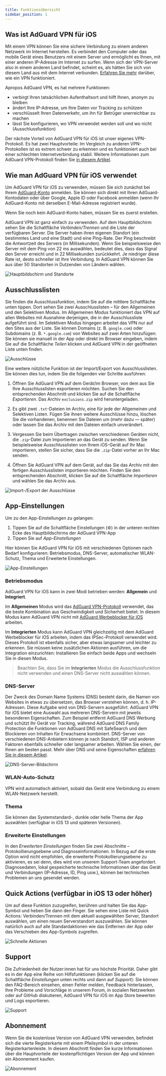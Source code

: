 ```yaml
---
title: Funktionsübersicht
sidebar_position: 1
---
```


## Was ist AdGuard VPN für iOS

Mit einem VPN können Sie eine sichere Verbindung zu einem anderen Netzwerk im Internet herstellen. Es verbindet den Computer oder das mobile Gerät eines Benutzers mit einem Server und ermöglicht es Ihnen, mit einer anderen IP-Adresse im Internet zu surfen. Wenn sich der VPN-Server also in einem anderen Land befindet, scheint es, als hätten Sie sich von diesem Land aus mit dem Internet verbunden. [Erfahren Sie mehr](/general/how-vpn-works.md) darüber, wie ein VPN  funktioniert.

Apropos AdGuard VPN, es hat mehrere Funktionen:
* verbirgt Ihren tatsächlichen Aufenthaltsort und hilft Ihnen, anonym zu bleiben
* ändert Ihre IP-Adresse, um Ihre Daten vor Tracking zu schützen
* verschlüsselt Ihren Datenverkehr, um ihn für Betrüger unerreichbar zu machen
* lässt Sie konfigurieren, wo VPN verwendet werden soll und wo nicht (Ausschlussfunktion)

Der nächste Vorteil von AdGuard VPN für iOS ist unser eigenes VPN-Protokoll. Es hat zwei Hauptvorteile: Im Vergleich zu anderen VPN-Protokollen ist es extrem schwer zu erkennen und es funktioniert auch bei einer schlechten Internetverbindung stabil. Weitere Informationen zum AdGuard VPN-Protokoll finden Sie [in diesem Artikel](../general/adguard-vpn-protocol.mdx).

## Wie man AdGuard VPN für iOS verwendet

Um AdGuard VPN für iOS zu verwenden, müssen Sie sich zunächst bei Ihrem [AdGuard-Konto](https://my.adguard.com/) anmelden. Sie können sich direkt mit Ihren AdGuard-Kontodaten oder über Google, Apple ID oder Facebook anmelden (wenn Ihr AdGuard-Konto mit derselben E-Mail-Adresse registriert wurde).

Wenn Sie noch kein AdGuard-Konto haben, müssen Sie es zuerst erstellen.

AdGuard VPN ist ganz einfach zu verwenden. Auf dem Hauptbildschirm sehen Sie die Schaltfläche *Verbinden/Trennen* und die Liste der verfügbaren Server. Die Server haben ihren eigenen Standort (ein bestimmtes Land und eine Stadt) und eine Ping-Rate. Der Ping beschreibt die Antwortzeit des Servers (in Millisekunden). Wenn Sie beispielsweise den Server mit dem Ping von 22 ms auswählen, bedeutet dies, dass das Signal den Server erreicht und in 22 Millisekunden zurückkehrt. Je niedriger diese Rate ist, desto schneller ist Ihre Verbindung. In AdGuard VPN können Sie aus über 50 Standorten in Dutzenden von Ländern wählen.

![Hauptbildschirm und Standorte](https://cdn.adguard.com/content/kb/vpn/ios/1.png?123)

## Ausschlusslisten

Sie finden die Ausschlussfunktion, indem Sie auf die mittlere Schaltfläche unten tippen. Dort sehen Sie zwei Ausschlusslisten – für den Allgemeinen und den Selektiven Modus. Im Allgemeinen Modus funktioniert das VPN auf allen Websites mit Ausnahme derjenigen, die in der Ausschlussliste aufgeführt sind. Im Selektiven Modus hingegen arbeitet das VPN nur auf den Sites aus der Liste. Sie können Domains (z. B. `google.com`) oder Subdomains (z. B. `*.google.com`) von Websites auf zwei Arten hinzufügen: Sie können sie manuell in der App oder direkt im Browser eingeben, indem Sie auf die Schaltfläche *Teilen* klicken und AdGuard VPN in der geöffneten Liste unten finden.

![Ausschlüsse](https://cdn.adguard.com/content/kb/vpn/ios/2.png?123)

Eine weitere nützliche Funktion ist der Import/Export von Ausschlusslisten. Sie können dies tun, indem Sie die folgenden vier Schritte ausführen:

1. Öffnen Sie AdGuard VPN auf dem Gerät/im Browser, von dem aus Sie Ihre Ausschlusslisten exportieren möchten. Suchen Sie den entsprechenden Abschnitt und klicken Sie auf die Schaltfläche *Exportieren*. Das Archiv `exclusions.zip` wird heruntergeladen.

2. Es gibt zwei `.txt`-Dateien im Archiv, eine für jede der Allgemeinen und Selektiven Listen. Fügen Sie ihnen weitere Ausschlüsse hinzu, löschen Sie die vorhandenen, benennen Sie Dateien um (mehr dazu — später) oder lassen Sie das Archiv mit den Dateien einfach unverändert.

3. Vergessen Sie beim Übertragen zwischen verschiedenen Geräten nicht, die `.zip`-Datei zum Importieren an das Gerät zu senden. Wenn Sie beispielsweise Ausschlusslisten von Ihrem iOS-Gerät auf Ihr Mac importieren, stellen Sie sicher, dass Sie die `.zip`-Datei vorher an Ihr Mac senden.

4. Öffnen Sie AdGuard VPN auf dem Gerät, auf das Sie das Archiv mit den fertigen Ausschlusslisten importieren möchten. Finden Sie den entsprechenden Abschnitt, klicken Sie auf die Schaltfläche *Importieren* und wählen Sie das Archiv aus.

![Import-/Export der Ausschlüsse](https://cdn.adguard.com/content/kb/vpn/ios/import-export-exclusions.png)

## App-Einstellungen

Um zu den App-Einstellungen zu gelangen:

1. Tippen Sie auf die Schaltfläche Einstellungen (⚙) in der unteren rechten Ecke des Hauptbildschirms der AdGuard VPN-App
2. Tippen Sie auf *App-Einstellungen*

Hier können Sie AdGuard VPN für iOS mit verschiedenen Optionen nach Bedarf konfigurieren: Betriebsmodus, DNS-Server, automatischer WLAN-Schutz, Thema und Erweiterte Einstellungen.

![App-Einstellungen](https://cdn.adguard.com/content/kb/vpn/ios/app-settings.png)

### Betriebsmodus

AdGuard VPN für iOS kann in zwei Modi betrieben werden: **Allgemein** und **Integriert**.

Im **Allgemeinen** Modus wird das [AdGuard VPN-Protokoll](../general/adguard-vpn-protocol.mdx) verwendet, das die beste Kombination aus Geschwindigkeit und Sicherheit bietet. In diesem Modus kann AdGuard VPN nicht mit [AdGuard Werbeblocker für iOS](https://kb.adguard.com/en/ios) arbeiten.

Im **Integrierten** Modus kann AdGuard VPN gleichzeitig mit dem AdGuard Werbeblocker für iOS arbeiten, indem das IPSec-Protokoll verwendet wird. Dieses Protokoll ist ebenfalls sicher, aber etwas langsamer und leichter zu erkennen. Sie müssen keine zusätzlichen Aktionen ausführen, um die Integration einzurichten: Installieren Sie einfach beide Apps und wechseln Sie in diesen Modus.
> Beachten Sie, dass Sie im **Integrierten** Modus die Ausschlussfunktion nicht verwenden und einen DNS-Server nicht auswählen können.

### DNS-Server

Der Zweck des Domain Name Systems (DNS) besteht darin, die Namen von Websites in etwas zu übersetzen, das Browser verstehen können, d. h. IP-Adressen. Diese Aufgabe wird von DNS-Servern ausgeführt. AdGuard VPN für iOS bietet eine Auswahl aus mehreren DNS-Servern mit jeweils besonderen Eigenschaften. Zum Beispiel entfernt AdGuard DNS Werbung und schützt Ihr Gerät vor Tracking, während AdGuard DNS Family Protection die Funktionen von AdGuard DNS mit SafeSearch und dem Blockieren von Inhalten für Erwachsene kombiniert. DNS-Server von verschiedenen DNS-Anbietern können je nach Standort, ISP und anderen Faktoren ebenfalls schneller oder langsamer arbeiten. Wählen Sie einen, der Ihnen am besten passt. Mehr über DNS und seine Eigenschaften [erfahren Sie in diesem Artikel](https://kb.adguard.com/en/general/dns-filtering#what-is-dns).

![DNS-Server-Bildschirm](https://cdn.adguard.com/content/kb/vpn/ios/dns-server.png)

### WLAN-Auto-Schutz

VPN wird automatisch aktiviert, sobald das Gerät eine Verbindung zu einem WLAN-Netzwerk herstellt.

### Thema

Sie können das Systemstandard-, dunkle oder helle Thema der App auswählen (verfügbar in iOS 13 und späteren Versionen).

### Erweiterte Einstellungen

In den *Erweiterten Einstellungen* finden Sie zwei Abschnitte – Protokollierungsebene und Diagnoseinformationen. In Bezug auf die erste Option wird nicht empfohlen, die erweiterte Protokollierungsebene zu aktivieren, es sei denn, dies wird von unserem Support-Team angefordert. Diagnosedaten, lokal gespeicherte technische Informationen über das Gerät und Verbindungen (IP-Adresse, ID, Ping usw.), können bei technischen Problemen an uns gesendet werden.

## Quick Actions (verfügbar in iOS 13 oder höher)

Um auf diese Funktion zuzugreifen, berühren und halten Sie das App-Symbol und heben Sie dann den Finger. Sie sehen eine Liste mit Quick Actions: Verbinden/Trennen mit dem aktuell ausgewählten Server, Standort auswählen, um einen neuen Serverstandort auszuwählen. Sie können natürlich auch auf alle Standardaktionen wie das Entfernen der App oder das Verschieben des App-Symbols zugreifen.

![Schnelle Aktionen](https://cdn.adguard.com/content/kb/vpn/ios/quick-actions.png)


## Support

Die Zufriedenheit der Nutzer:innen hat für uns höchste Priorität. Daher gibt es in der App eine Reihe von Hilfsfunktionen (klicken Sie auf die Schaltfläche *Einstellungen* unten rechts und dann auf *Support*): Sie können den FAQ-Bereich einsehen, einen Fehler melden, Feedback hinterlassen, Ihre Probleme und Vorschläge in unserem Forum, in sozialen Netzwerken oder auf GitHub diskutieren, AdGuard VPN für iOS im App Store bewerten und Logs exportieren.

![Support](https://cdn.adguard.com/content/kb/vpn/ios/support.png)

## Abonnement

Wenn Sie die kostenlose Version von AdGuard VPN verwenden, befindet sich die vierte Registerkarte mit einem Pfeilsymbol in der unteren Registerkartenleiste. In diesem Abschnitt finden Sie kurze Informationen über die Hauptvorteile der kostenpflichtigen Version der App und können ein Abonnement kaufen.

![Abonnement](https://cdn.adguard.com/content/kb/vpn/ios/subscription_en.png?123)